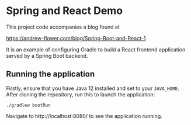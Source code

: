 # Spring and React Demo
This project code accompanies a blog found at 

https://andrew-flower.com/blog/Spring-Boot-and-React-1

It is an example of configuring Gradle to build a React frontend application served by a Spring Boot backend.

## Running the application
Firstly, ensure that you have Java 12 installed and set to your `JAVA_HOME`. 
After cloning the repository, run this to launch the application:
```
./gradlew bootRun
```
Navigate to http://localhost:8080/ to see the application running.
